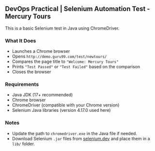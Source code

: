 ## DevOps Practical | Selenium Automation Test - Mercury Tours

This is a basic Selenium test in Java using ChromeDriver.

### What It Does
- Launches a Chrome browser
- Opens `http://demo.guru99.com/test/newtours/`
- Compares the page title to `"Welcome: Mercury Tours"`
- Prints `"Test Passed"` or `"Test Failed"` based on the comparison
- Closes the browser

### Requirements
- Java JDK (17+ recommended)
- Chrome browser
- ChromeDriver (compatible with your Chrome version)
- Selenium Java libraries (version 4.17.0 used here)

### Notes
- Update the path to `chromedriver.exe` in the Java file if needed.
- Download Selenium `.jar` files from [selenium.dev](https://www.selenium.dev/downloads/) and place them in a `lib/` folder.
